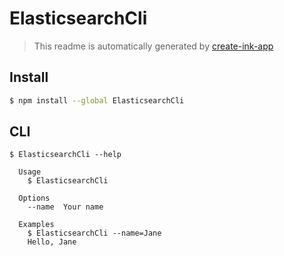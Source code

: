 # ElasticsearchCli

> This readme is automatically generated by [create-ink-app](https://github.com/vadimdemedes/create-ink-app)


## Install

```bash
$ npm install --global ElasticsearchCli
```


## CLI

```
$ ElasticsearchCli --help

  Usage
    $ ElasticsearchCli

  Options
    --name  Your name

  Examples
    $ ElasticsearchCli --name=Jane
    Hello, Jane
```
